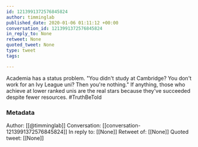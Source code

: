```yaml
---
id: 1213991372576845824
author: timminglab
published_date: 2020-01-06 01:11:12 +00:00
conversation_id: 1213991372576845824
in_reply_to: None
retweet: None
quoted_tweet: None
type: tweet
tags:

---
```


Academia has a status problem. "You didn't study at Cambridge? You don't work for an Ivy League uni? Then you're nothing." If anything, those who achieve at lower ranked unis are the real stars because they've succeeded despite fewer resources. #TruthBeTold

### Metadata

Author: [[@timminglab]]
Conversation: [[conversation-1213991372576845824]]
In reply to: [[None]]
Retweet of: [[None]]
Quoted tweet: [[None]]
